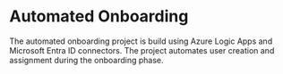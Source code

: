 # Automated Onboarding 
The automated onboarding project is build using Azure Logic Apps and Microsoft Entra ID connectors. The project automates user creation and assignment during the onboarding phase.
